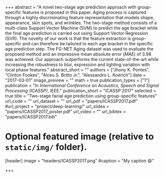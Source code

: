 +++
abstract = "A novel two-stage age prediction approach with group-specific features is proposed in this paper. Aging process is captured through a highly discriminating feature representation that models shape, appearance, skin spots, and wrinkles. The two-stage method consists of a multi-class Support Vector Machine (SVM) to predict the age bracket while the final age prediction is carried out using Support Vector Regression (SVR). The novelty of our work is that the feature extraction is group-specific and can therefore be tailored to each age bracket in the specific age prediction step. The FG-NET Aging dataset was used to evaluate the proposed method and an impressive mean absolute error ($MAE$) of 3.98 was achieved. Our approach outperforms the current state-of-the-art while increasing the robustness to blur, expression and lighting variation with local phase features."
abstract_short = ""
authors = ["Jhony K. Pontes", "Clinton Fookes", "Alceu S. Britto Jr.", "Alessandro L. Koerich"]
date = "2017-03-01"
image_preview = ""
math = true
publication_types = ["1"]
publication = "In *International Conference on Acoustics, Speech and Signal Processing (ICASSP)*, IEEE."
publication_short = "ICASSP 2017"
selected = true
title = "Two-stage facial age prediction using group-specific features"
url_code = ""
url_dataset = ""
url_pdf = "papers/ICASSP2017.pdf"
#url_project = "project/deep-learning/"
url_slides = "papers/ICASSP2017_poster.pdf"
url_video = ""
url_bibtex = "papers/ICASSP2017.bib"

# Optional featured image (relative to `static/img/` folder).
[header]
image = "headers/ICASSP2017.png"
#caption = "My caption :smile:"

+++
